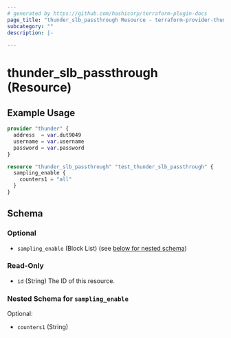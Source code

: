 ```yaml
---
# generated by https://github.com/hashicorp/terraform-plugin-docs
page_title: "thunder_slb_passthrough Resource - terraform-provider-thunder"
subcategory: ""
description: |-
  
---
```


# thunder_slb_passthrough (Resource)



## Example Usage

```terraform
provider "thunder" {
  address  = var.dut9049
  username = var.username
  password = var.password
}

resource "thunder_slb_passthrough" "test_thunder_slb_passthrough" {
  sampling_enable {
    counters1 = "all"
  }
}
```

<!-- schema generated by tfplugindocs -->
## Schema

### Optional

- `sampling_enable` (Block List) (see [below for nested schema](#nestedblock--sampling_enable))

### Read-Only

- `id` (String) The ID of this resource.

<a id="nestedblock--sampling_enable"></a>
### Nested Schema for `sampling_enable`

Optional:

- `counters1` (String)


